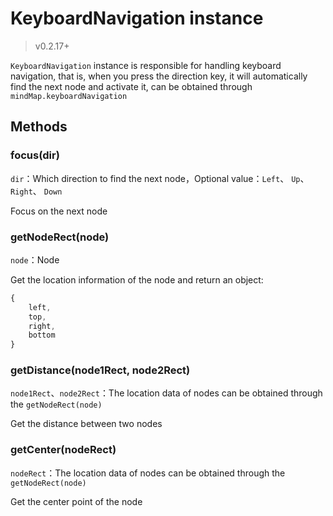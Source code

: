 # KeyboardNavigation instance

> v0.2.17+

`KeyboardNavigation` instance is responsible for handling keyboard navigation, that is, when you press the direction key, it will automatically find the next node and activate it, can be obtained through `mindMap.keyboardNavigation`

## Methods

### focus(dir)

`dir`：Which direction to find the next node，Optional value：`Left`、 `Up`、 `Right`、 `Down`

Focus on the next node

### getNodeRect(node)

`node`：Node

Get the location information of the node and return an object:

```js
{
    left,
    top,
    right,
    bottom
}
```

### getDistance(node1Rect, node2Rect)

`node1Rect`、`node2Rect`：The location data of nodes can be obtained through the `getNodeRect(node)`

Get the distance between two nodes

### getCenter(nodeRect)

`nodeRect`：The location data of nodes can be obtained through the `getNodeRect(node)`

Get the center point of the node
